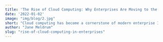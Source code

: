 ```yaml
---
title: 'The Rise of Cloud Computing: Why Enterprises Are Moving to the Cloud'
date: '2022-01-02'
image: "img/blog/2.jpg"
short: "Cloud computing has become a cornerstone of modern enterprise IT infrastructure. By enabling on-demand access to computing resources, cloud platforms allow businesses to scale their operations quickly and efficiently."
author: "Jane Meldrum"
slug: "rise-of-cloud-computing-in-enterprises"
---
```

